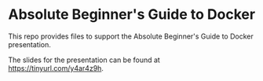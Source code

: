 # Absolute Beginner's Guide to Docker

This repo provides files to support the Absolute Beginner's Guide to Docker presentation.

The slides for the presentation can be found at https://tinyurl.com/y4ar4z9h.
